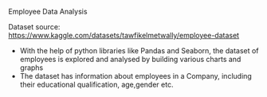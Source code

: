 Employee Data Analysis

Dataset source: https://www.kaggle.com/datasets/tawfikelmetwally/employee-dataset

- With the help of python libraries like Pandas and Seaborn, the dataset of employees is explored and analysed by building various charts and graphs
- The dataset has information about employees in a Company, including their educational qualification, age,gender etc.



